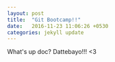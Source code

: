 ```yaml
---
layout: post
title:  "Git Bootcamp!!"
date:   2016-11-23 11:06:26 +0530
categories: jekyll update
---
```

What's up doc? 
Dattebayo!!! <3
